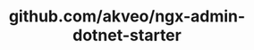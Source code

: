 ---
layout: post
title: github.com/akveo/ngx-admin-dotnet-starter
categories: link
tags: [انگلیسی, گیت‌هاب, برنامه‌نویسی]
---